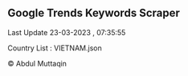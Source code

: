 

## Google Trends Keywords Scraper 
 
Last Update 23-03-2023 , 07:35:55

Country List :
VIETNAM.json



© Abdul Muttaqin 
